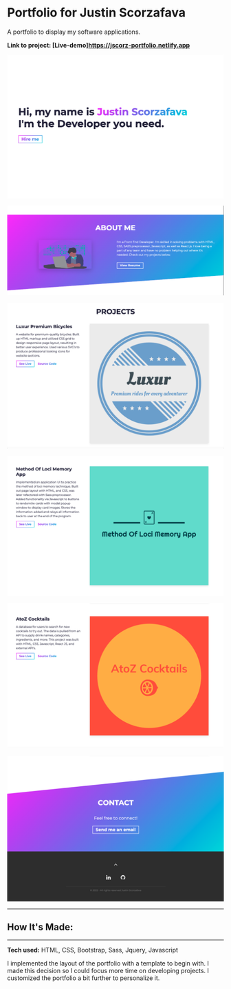 # Portfolio for Justin Scorzafava

A portfolio to display my software applications.

**Link to project: [Live-demo]https://jscorz-portfolio.netlify.app**

![portfolio](src/assets/portfolio1.png)

![portfolio2](src/assets/portfolio2.png)

![portfolio3](src/assets/portfolio3.png)

![portfolio4](src/assets/portfolio4.png)

![portfolio5](src/assets/portfolio5.png)

![portfolio6](src/assets/portfolio6.png)

---

## **How It's Made:**

---

**Tech used:** HTML, CSS, Bootstrap, Sass, Jquery, Javascript

I implemented the layout of the portfolio with a template to begin with. I made this decision so I could focus more time on developing projects. I customized the portfolio a bit further to personalize it.
